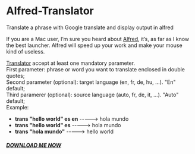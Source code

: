 Alfred-Translator
=================

Translate a phrase with Google translate and display output in alfred

If you are a Mac user, I’m sure you heard about <a href="http://www.alfredapp.com">Alfred</a>, it’s, as far as I know the best launcher. Alfred will speed up your work and make your mouse kind of useless.

<a href="https://github.com/jury89/Alfred-Translator/blob/master/Translator.alfredextension?raw=true">Translator</a> accept at least one mandatory parameter.<br>
First parameter: phrase or word you want to translate enclosed in double quotes;<br>
Second parameter (optional): target language (en, fr, de, hu, ...). "En" default;<br>
Third paramerer (optional): source language (auto, fr, de, it, ...). "Auto" default;<br>
Example:<br>
<ul>
    <li><strong>trans "hello world" es en</strong>   -----> hola mundo</li>
    <li><strong>trans "hello world" es</strong>      -----> hola mundo</li>
    <li><strong>trans "hola mundo"</strong>          -----> hello world</li>
</ul>
<h5><a href="https://github.com/jury89/Alfred-Translator/blob/master/Translator.alfredextension?raw=true">DOWNLOAD ME NOW</a></h5>